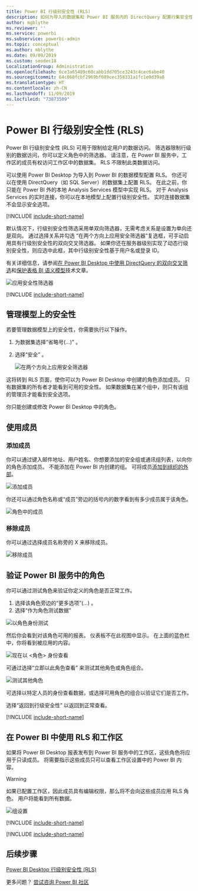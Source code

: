 ```yaml
---
title: Power BI 行级别安全性 (RLS)
description: 如何为导入的数据集和 Power BI 服务内的 DirectQuery 配置行集安全性。
author: mgblythe
ms.reviewer: ''
ms.service: powerbi
ms.subservice: powerbi-admin
ms.topic: conceptual
ms.author: mblythe
ms.date: 09/09/2019
ms.custom: seodec18
LocalizationGroup: Administration
ms.openlocfilehash: 6ce3a65489c60cabb1dd705ce3243c4cec6abe40
ms.sourcegitcommit: 64c860fcbf2969bf089cec358331a1fc1e0d39a8
ms.translationtype: HT
ms.contentlocale: zh-CN
ms.lasthandoff: 11/09/2019
ms.locfileid: "73873509"
---
```

# <a name="row-level-security-rls-with-power-bi"></a>Power BI 行级别安全性 (RLS)

Power BI 行级别安全性 (RLS) 可用于限制给定用户的数据访问。 筛选器限制行级别的数据访问，你可以定义角色中的筛选器。 请注意，在 Power BI 服务中，工作区的成员有权访问工作区中的数据集。 RLS 不限制此类数据访问。

可以使用 Power BI Desktop 为导入到 Power BI 的数据模型配置 RLS。 你还可以在使用 DirectQuery（如 SQL Server）的数据集上配置 RLS。 在此之前，你只能在 Power BI 外的本地 Analysis Services 模型中实现 RLS。 对于 Analysis Services 的实时连接，你可以在本地模型上配置行级别安全性。 实时连接数据集不会显示安全选项。

[!INCLUDE [include-short-name](./includes/rls-desktop-define-roles.md)]

默认情况下，行级别安全性筛选采用单双向筛选器，无需考虑关系是设置为单向还是双向。 通过选择关系并勾选  “在两个方向上应用安全筛选器”复选框，可手动启用具有行级别安全性的双向交叉筛选器。 如果你还在服务器级别实现了动态行级别安全性，则应选中此框，其中行级别安全性基于用户名或登录 ID。

有关详细信息，请参阅[在 Power BI Desktop 中使用 DirectQuery 的双向交叉筛选](desktop-bidirectional-filtering.md)和[保护表格 BI 语义模型](https://download.microsoft.com/download/D/2/0/D20E1C5F-72EA-4505-9F26-FEF9550EFD44/Securing%20the%20Tabular%20BI%20Semantic%20Model.docx)技术文章。

![应用安全性筛选器](media/service-admin-rls/rls-apply-security-filter.png)


[!INCLUDE [include-short-name](./includes/rls-desktop-view-as-roles.md)]

## <a name="manage-security-on-your-model"></a>管理模型上的安全性

若要管理数据模型上的安全性，你需要执行以下操作。

1. 为数据集选择“省略号(...)”  。
2. 选择“安全”  。
   
   ![在两个方向上应用安全筛选器](media/service-admin-rls/rls-security.png)

这将转到 RLS 页面，使你可以为 Power BI Desktop 中创建的角色添加成员。 只有数据集的所有者才能看到可用的安全性。 如果数据集在某个组中，则只有该组的管理员才能看到安全选项。 

你只能创建或修改 Power BI Desktop 中的角色。

## <a name="working-with-members"></a>使用成员

### <a name="add-members"></a>添加成员

你可以通过键入邮件地址、用户姓名、你想要添加的安全组或通讯组列表，以向你的角色添加成员。 不能添加在 Power BI 内创建的组。 可将成员[添加到组织的外部](whitepaper-azure-b2b-power-bi.md#data-security-for-external-partners)。

![添加成员](media/service-admin-rls/rls-add-member.png)

你还可以通过角色名称或“成员”旁边的括号内的数字看到有多少成员属于该角色。

![角色中的成员](media/service-admin-rls/rls-member-count.png)

### <a name="remove-members"></a>移除成员

你可以通过选择成员名称旁的 X 来移除成员。 

![移除成员](media/service-admin-rls/rls-remove-member.png)

## <a name="validating-the-role-within-the-power-bi-service"></a>验证 Power BI 服务中的角色

你可以通过测试角色来验证你定义的角色是否正常工作。 

1. 选择该角色旁边的“更多选项”(...)  。
2. 选择“作为角色测试数据” 

![以角色身份测试](media/service-admin-rls/rls-test-role.png)

然后你会看到对该角色可用的报表。 仪表板不在此视图中显示。 在上面的蓝色栏中，你将看到被应用的内容。

![现在以 <角色> 身份查看](media/service-admin-rls/rls-test-role2.png)

可通过选择“立即以此角色查看”  来测试其他角色或角色组合。

![测试其他角色](media/service-admin-rls/rls-test-role3.png)

可选择以特定人员的身份查看数据，或选择可用角色的组合以验证它们是否工作。 

选择“返回到行级安全性”  以返回到正常查看。

[!INCLUDE [include-short-name](./includes/rls-usernames.md)]

## <a name="using-rls-with-workspaces-in-power-bi"></a>在 Power BI 中使用 RLS 和工作区

如果将 Power BI Desktop 报表发布到 Power BI 服务中的工作区，这些角色将应用于只读成员。 将需要指示这些成员只可以查看工作区设置中的 Power BI 内容。

> [!WARNING]
> 如果已配置工作区，因此成员具有编辑权限，那么将不会向这些成员应用 RLS 角色。 用户将能看到所有数据。

![组设置](media/service-admin-rls/rls-group-settings.png)

[!INCLUDE [include-short-name](./includes/rls-limitations.md)]

[!INCLUDE [include-short-name](./includes/rls-faq.md)]

## <a name="next-steps"></a>后续步骤
[Power BI Desktop 行级别安全性 (RLS)](desktop-rls.md)  

更多问题？ [尝试咨询 Power BI 社区](https://community.powerbi.com/)
